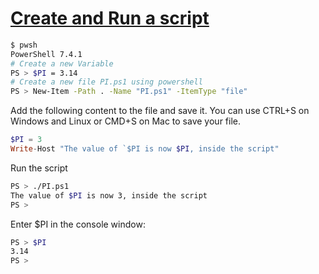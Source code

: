 # [Create and Run a script](https://learn.microsoft.com/en-us/training/modules/script-with-powershell/3-exercise-scripting)

```bash
$ pwsh
PowerShell 7.4.1
# Create a new Variable
PS > $PI = 3.14        
# Create a new file PI.ps1 using powershell        
PS > New-Item -Path . -Name "PI.ps1" -ItemType "file"
```

Add the following content to the file and save it. You can use CTRL+S on Windows and Linux or CMD+S on Mac to save your file.

```ps1
$PI = 3
Write-Host "The value of `$PI is now $PI, inside the script"
```

Run the script

```bash
PS > ./PI.ps1
The value of $PI is now 3, inside the script
PS >
```

Enter $PI in the console window:

```bash
PS > $PI
3.14
PS >
```
